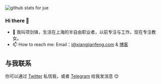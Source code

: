 <img  src="https://github-readme-stats.vercel.app/api?username=jue&show_icons=true&icon_color=0366d6&bg_color=ffffff&hide_title=true" alt="github stats for jue">

### Hi there 👋  

- 🌱 我叫项剑锋，生活在上海的半自由职业者，以前专注与工作，现在专注教女。  
- 📫 How to reach me:  Email：i@xiangjianfeng.com & [博客]( https://blog.xiangjianfeng.com/)

## 与我联系

你可以通过 [Twitter](https://twitter.com/nipao) 私信我，或者 [Telegram](https://t.me/xiangjianfeng) 给我发消息 😊
